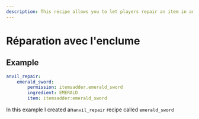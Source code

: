 ```yaml
---
description: This recipe allows you to let players repair an item in anvil using a material
---
```


# Réparation avec l'enclume

## Example

```yaml
anvil_repair:
    emerald_sword:
        permission: itemsadder.emerald_sword
        ingredient: EMERALD
        item: itemsadder:emerald_sword
```

In this example I created an`anvil_repair` recipe called `emerald_sword`

